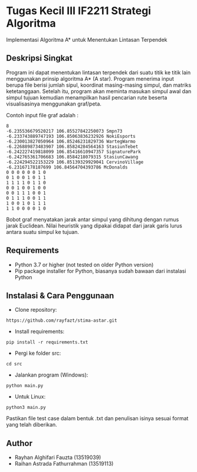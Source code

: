 # Tugas Kecil III IF2211 Strategi Algoritma
Implementasi Algoritma A* untuk Menentukan Lintasan Terpendek

## Deskripsi Singkat
Program ini dapat menentukan lintasan terpendek dari suatu titik ke titik lain menggunakan prinsip algoritma A* (A star). Program menerima input berupa file berisi jumlah sipul, koordinat masing-masing simpul, dan matriks ketetanggaan. Setelah itu, program akan meminta masukan simpul awal dan simpul tujuan kemudian menampilkan hasil pencarian rute beserta visualisasinya menggunakan graf/peta.

Contoh input file graf adalah :
```
8
-6.235536679520217 106.85527842250073 Smpn73
-6.233743889747193 106.85063836232926 NokiEsports
-6.230013827050964 106.85246231829736 WartegWarmo
-6.226889873483907 106.85824284564163 StasiunTebet
-6.242227419818099 106.85416610947357 SignaturePark
-6.242765361706683 106.8584218079315 StasiunCawang
-6.224294522153229 106.85139329929041 CervinoVillage
-6.23167178187699 106.84564704393786 McDonalds
0 0 0 0 0 0 1 0
0 1 0 0 1 0 1 1
1 1 1 1 0 1 1 0
0 0 1 0 0 1 0 0
0 0 1 1 1 0 0 1
0 1 1 1 0 0 1 1
1 0 0 1 0 1 1 1
1 1 0 0 0 0 1 0
```
Bobot graf menyatakan jarak antar simpul yang dihitung dengan rumus jarak Euclidean. Nilai heuristik yang dipakai didapat dari jarak garis lurus antara suatu simpul ke tujuan.


## Requirements
* Python 3.7 or higher (not tested on older Python version)
* Pip package installer for Python, biasanya sudah bawaan dari instalasi Python

## Instalasi & Cara Penggunaan
* Clone repository:
```
https://github.com/rayfazt/stima-astar.git
```
* Install requirements:
```
pip install -r requirements.txt
```
* Pergi ke folder src:
```
cd src
```
* Jalankan program (Windows):
```
python main.py
```
* Untuk Linux:
```
python3 main.py
```

Pastikan file test case dalam bentuk .txt dan penulisan isinya sesuai format yang telah diberikan.

## Author
* Rayhan Alghifari Fauzta (13519039)
* Raihan Astrada Fathurrahman (13519113)
